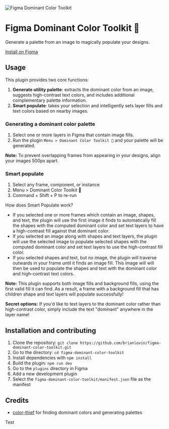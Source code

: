   ![Figma Dominant Color Toolkit](./assets/cover.png)

# Figma Dominant Color Toolkit 🎨

Generate a palette from an image to magically populate your designs.

[Install on Figma](https://www.figma.com/c/plugin/744725347356614754/Dominant-Color-Toolkit-%F0%9F%8E%A8)

## Usage

This plugin provides two core functions:

1. **Generate utility palette**: extracts the dominant color from an image, suggests high-contrast text colors, and includes additional complementary palette information.
1. **Smart populate**: takes your selection and intelligently sets layer fills and text colors based on nearby images.

### Generating a dominant color palette

1. Select one or more layers in Figma that contain image fills. 
1. Run the plugin `Menu > Dominant Color Toolkit 🎨` and your palette will be generated. 

**Note:** To prevent overlapping frames from appearing in your designs, align your images 500px apart.

### Smart populate

1. Select any frame, component, or instance
2. Menu > Dominant Color Toolkit 🎨
3. Command + Shift + P to re-run

How does Smart Populate work?
- If you selected one or more frames which contain an image, shapes, and text, the plugin will use the first image it finds to automatically fill the shapes with the computed dominant color and set text layers to have a high-contrast fill against that dominant color.
- If you selected an image along with shapes and text layers, the plugin will use the selected image to populate selected shapes with the computed dominant color and set text layers to use the high-contrast fill color.
- If you selected shapes and text, but no image, the plugin will traverse outwards in your frame until it finds an image fill. This image will will then be used to populate the shapes and text with the dominant color and high-contrast text colors.

**Note:** This plugin supports both image fills and background fills, using the first valid fill it can find. As a result, a frame with a background fill that has children shape and text layers will populate successfully!

**Secret options:** If you'd like to text layers to the dominant color rather than high-contrast color, simply include the text "dominant" anywhere in the layer name!
 
## Installation and contributing

1. Clone the repository: `git clone https://github.com/brianlovin/figma-dominant-color-toolkit.git`
1. Go to the directory: `cd figma-dominant-color-toolkit`
1. Install dependencies with `npm install`
1. Build the plugin: `npm run dev`
1. Go to the `plugins` directory in Figma
1. Add a new development plugin
1. Select the `figma-dominant-color-toolkit/manifest.json` file as the manifest


## Credits

- [color-thief](https://github.com/lokesh/color-thief) for finding dominant colors and generating palettes

Test
